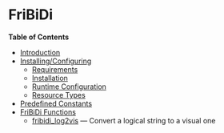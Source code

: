 FriBiDi
=======

**Table of Contents**

-   [Introduction](/intro/fribidi.html)
-   [Installing/Configuring](/fribidi/setup.html)
    -   [Requirements](/fribidi/setup.html#Requirements)
    -   [Installation](/fribidi/setup.html#Installation)
    -   [Runtime
        Configuration](/fribidi/setup.html#Runtime%20Configuration)
    -   [Resource Types](/fribidi/setup.html#Resource%20Types)
-   [Predefined Constants](/fribidi/constants.html)
-   [FriBiDi Functions](/ref/fribidi.html)
    -   [fribidi\_log2vis](/ref/fribidi.html#fribidi_log2vis) — Convert
        a logical string to a visual one
